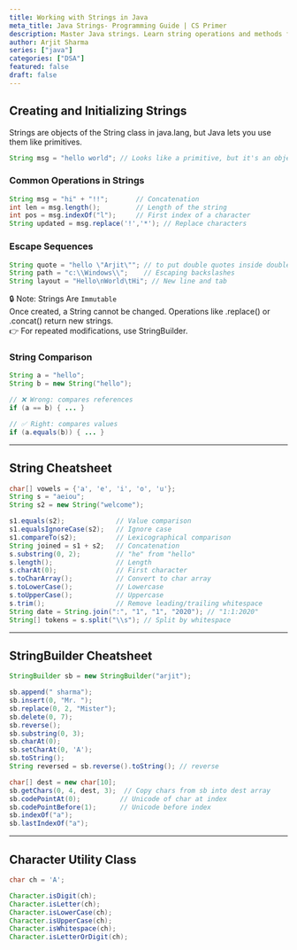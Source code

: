 ```yaml
---
title: Working with Strings in Java
meta_title: Java Strings- Programming Guide | CS Primer
description: Master Java strings. Learn string operations and methods for effective text processing in programming
author: Arjit Sharma
series: ["java"]
categories: ["DSA"]
featured: false
draft: false
---
```


## Creating and Initializing Strings
Strings are objects of the String class in java.lang, but Java lets you use them like primitives.
```java
String msg = "hello world"; // Looks like a primitive, but it's an object
```

### Common Operations in Strings
```java
String msg = "hi" + "!!";       // Concatenation
int len = msg.length();         // Length of the string
int pos = msg.indexOf("l");     // First index of a character
String updated = msg.replace('!','*'); // Replace characters
```

### Escape Sequences 
```java
String quote = "hello \"Arjit\""; // to put double quotes inside double quotes
String path = "c:\\Windows\\";    // Escaping backslashes
String layout = "Hello\nWorld\tHi"; // New line and tab

```

🔒 Note: Strings Are `Immutable` <br/>
Once created, a String cannot be changed. Operations like .replace() or .concat() return new strings. <br/>
👉 For repeated modifications, use StringBuilder.

### String Comparison
```java
String a = "hello";
String b = new String("hello");

// ❌ Wrong: compares references
if (a == b) { ... }

// ✅ Right: compares values
if (a.equals(b)) { ... }

```

---
## String Cheatsheet
```java
char[] vowels = {'a', 'e', 'i', 'o', 'u'};
String s = "aeiou";
String s2 = new String("welcome");

s1.equals(s2);             // Value comparison
s1.equalsIgnoreCase(s2);   // Ignore case
s1.compareTo(s2);          // Lexicographical comparison
String joined = s1 + s2;   // Concatenation
s.substring(0, 2);         // "he" from "hello"
s.length();                // Length
s.charAt(0);               // First character
s.toCharArray();           // Convert to char array
s.toLowerCase();           // Lowercase
s.toUpperCase();           // Uppercase
s.trim();                  // Remove leading/trailing whitespace
String date = String.join(":", "1", "1", "2020"); // "1:1:2020"
String[] tokens = s.split("\\s"); // Split by whitespace
```
---

## StringBuilder Cheatsheet
```java
StringBuilder sb = new StringBuilder("arjit");

sb.append(" sharma");
sb.insert(0, "Mr. ");
sb.replace(0, 2, "Mister");
sb.delete(0, 7);
sb.reverse();
sb.substring(0, 3);
sb.charAt(0);
sb.setCharAt(0, 'A');
sb.toString();
String reversed = sb.reverse().toString(); // reverse

char[] dest = new char[10];
sb.getChars(0, 4, dest, 3);  // Copy chars from sb into dest array
sb.codePointAt(0);          // Unicode of char at index
sb.codePointBefore(1);      // Unicode before index
sb.indexOf("a");
sb.lastIndexOf("a");
```

---

## Character Utility Class
```java
char ch = 'A';

Character.isDigit(ch);
Character.isLetter(ch);
Character.isLowerCase(ch);
Character.isUpperCase(ch);
Character.isWhitespace(ch);
Character.isLetterOrDigit(ch);
```